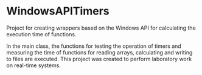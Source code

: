 # WindowsAPITimers
Project for creating wrappers based on the Windows API for calculating the execution time of functions.

In the main class, the functions for testing the operation of timers and measuring the time of functions for reading arrays, calculating and writing to files are executed.
This project was created to perform laboratory work on real-time systems.

